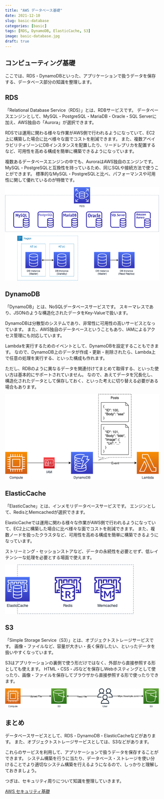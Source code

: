 ```yaml
---
title: "AWS データベース基礎"
date: 2021-12-10
slug: basic-database
categories: [basic]
tags: [RDS, DynamoDB, ElasticCache, S3]
image: basic-database.jpg
draft: true
---
```


## コンピューティング基礎

ここでは、RDS・DynamoDBといった、アプリケーションで扱うデータを保存する、データベース部分の知識を整理します。


## RDS

「Relational Database Service（RDS）」とは、RDBサービスです。
データベースエンジンとして、MySQL・PostgreSQL・MariaDB・Oracle・SQL Serverに加え、AWS独自の「Aurora」が選択できます。

RDSでは運用に関わる様々な作業がAWS側で行われるようになっていて、EC2上に構築した場合に比べ様々な面でコストを削減できます。
また、複数アベイラビリティゾーンにDBインスタンスを配置したり、リードレプリカを配置するなど、可用性を高める構成を簡単に構築できるようになっています。

複数あるデータベースエンジンの中でも、AuroraはAWS独自のエンジンです。
MySQL・PostgreSQLと互換性を持っているため、同じSQLや接続方法で使うことができます。
標準的なMySQL・PostgreSQLと比べ、パフォーマンスや可用性に関して優れているのが特徴です。

![](group-basic-rds.png)


## DynamoDB

「DynamoDB」とは、NoSQLデータベースサービスです。
スキーマレスであり、JSONのような構造化されたデータをKey-Valueで扱います。

DynamoDBは分散型のシステムであり、非常性に可用性の高いサービスとなっています。
また、AWS独自のデータベースということもあり、IAMによるアクセス管理にも対応しています。

Lambdaを実行するためのイベントとして、DynamoDBを設定することもできます。
なので、DynamoDB上のデータが作成・更新・削除されたら、Lambda上で任意の処理を実行する、といった構成も作れます。

ただし、RDBのように異なるデータを関連付けてまとめて取得する、といった使い方は基本的にサポートされていません。
なので、あえてデータを冗長化し、構造化されたデータとして保存しておく、といった考えに切り替える必要がある場合もあります。

![](group-basic-dynamodb.png)


## ElasticCache

「ElasticCache」とは、インメモリデータベースサービスです。
エンジンとして、RedisとMemcachedが選択できます。

ElasticCacheでは運用に関わる様々な作業がAWS側で行われるようになっていて、EC2上に構築した場合に比べ様々な面でコストを削減できます。
また、複数ノードを扱ったクラスタなど、可用性を高める構成を簡単に構築できるようになっています。

ストリーミング・セッションストアなど、データの永続性を必要とせず、低レイテンシーな処理を必要とする場面で使えます。

![](group-basic-elasticcache.png)


## S3

「Simple Storage Service（S3）」とは、オブジェクトストレージサービスです。
画像・ファイルなど、容量が大きい・長く保存したい、といったデータを扱いやすくなっています。

S3はアプリケーションの裏側で使う形だけではなく、外部から直接参照する形としても使えます。
HTML・CSS・JSなどを保存しWebホスティングとして使ったり、画像・ファイルを保存してブラウザから直接参照する形で使ったりできます。

![](group-basic-s3.png)


## まとめ

データベースサービスとして、RDS・DynamoDB・ElasticCacheなどがあります。
また、オブジェクトストレージサービスとしては、S3などがあります。

これらのサービスを利用して、アプリケーションで扱うデータを保存することができます。
システム構築を行うに当たり、データベース・ストレージを使い分けることでより適切なシステム構築を行えるようになるので、しっかりと理解しておきましょう。

つぎは、セキュリティ周りについて知識を整理していきます。

[AWS セキュリティ基礎](/p/basic-security/)
